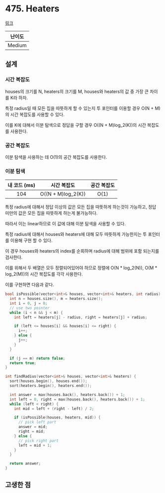 # 475. Heaters

[링크](https://leetcode.com/problems/heaters/)

| 난이도 |
| :----: |
| Medium |

## 설계

### 시간 복잡도

houses의 크기를 N, heaters의 크기를 M, houses와 heaters의 값 중 가장 큰 차이를 K라 하자.

특정 radius일 때 모든 집을 따뜻하게 할 수 있는지 투 포인터를 이용할 경우 O(N + M)의 시간 복잡도를 사용할 수 있다.

이를 K에 대해서 이분 탐색으로 정답을 구할 경우 O((N + M)log_2(K))의 시간 복잡도를 사용한다.

### 공간 복잡도

이분 탐색을 사용하는 데 O(1)의 공간 복잡도를 사용한다.

### 이분 탐색

| 내 코드 (ms) |    시간 복잡도     | 공간 복잡도 |
| :----------: | :----------------: | :---------: |
|     104      | O((N + M)log_2(K)) |    O(1)     |

특정 radius에 대해서 정답 이상의 값은 모든 집을 따뜻하게 하는것이 가능하고, 정답 미만의 값은 모든 집을 따뜻하게 하는게 불가능하다.

따라서 이는 linear하므로 이 값에 대해 이분 탐색을 사용할 수 있다.

특정 radius에 대해서 houses와 heaters에 대해 모두 따뜻하게 가능한지는 투 포인터를 이용해 구현 할 수 있다.

이 경우 houses와 heaters의 index를 순회하며 radius에 대해 범위에 포함 되는지를 검사한다.

이를 위해서 두 배열은 모두 정렬되어있어야 하므로 정렬에 O(N \* log_2(N)), O(M \* log_2(M))의 시간 복잡도를 각각 사용한다.

이를 구현하면 다음과 같다.

```cpp
bool isPossible(vector<int>& houses, vector<int>& heaters, int radius) {
  int n = houses.size(), m = heaters.size();
  int i = 0, j = 0;
  // use two pointer
  while (i < n && j < m) {
    int left = heaters[j] - radius, right = heaters[j] + radius;

    if (left <= houses[i] && houses[i] <= right) {
      i++;
    } else {
      j++;
    }
  }

  if (j == m) return false;
  return true;
}

int findRadius(vector<int>& houses, vector<int>& heaters) {
  sort(houses.begin(), houses.end());
  sort(heaters.begin(), heaters.end());

  int answer = max(houses.back(), heaters.back()) + 1;
  int left = 0, right = max(houses.back(), heaters.back()) + 1;
  while (left < right) {
    int mid = left + (right - left) / 2;

    if (isPossible(houses, heaters, mid)) {
      // pick left part
      answer = mid;
      right = mid;
    } else {
      // pick right part
      left = mid + 1;
    }
  }

  return answer;
}
```

## 고생한 점
